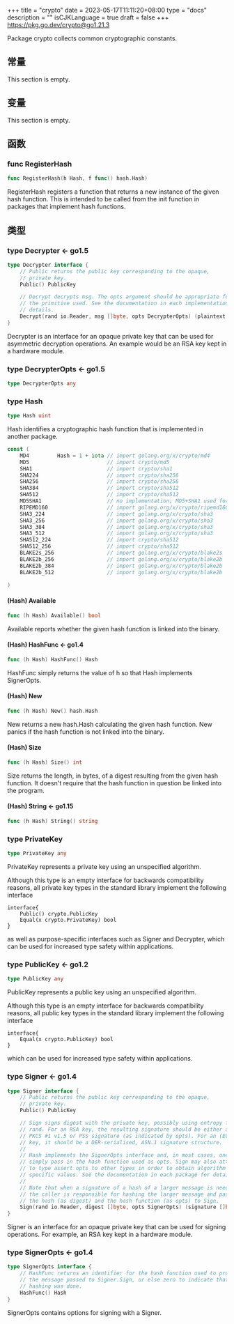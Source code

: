 +++
title = "crypto"
date = 2023-05-17T11:11:20+08:00
type = "docs"
description = ""
isCJKLanguage = true
draft = false
+++
https://pkg.go.dev/crypto@go1.21.3

Package crypto collects common cryptographic constants.

## 常量 

This section is empty.

## 变量

This section is empty.

## 函数

### func RegisterHash 

``` go
func RegisterHash(h Hash, f func() hash.Hash)
```

RegisterHash registers a function that returns a new instance of the given hash function. This is intended to be called from the init function in packages that implement hash functions.

## 类型

### type Decrypter  <- go1.5

``` go
type Decrypter interface {
	// Public returns the public key corresponding to the opaque,
	// private key.
	Public() PublicKey

	// Decrypt decrypts msg. The opts argument should be appropriate for
	// the primitive used. See the documentation in each implementation for
	// details.
	Decrypt(rand io.Reader, msg []byte, opts DecrypterOpts) (plaintext []byte, err error)
}
```

Decrypter is an interface for an opaque private key that can be used for asymmetric decryption operations. An example would be an RSA key kept in a hardware module.

### type DecrypterOpts  <- go1.5

``` go
type DecrypterOpts any
```

### type Hash 

``` go
type Hash uint
```

Hash identifies a cryptographic hash function that is implemented in another package.

``` go
const (
	MD4         Hash = 1 + iota // import golang.org/x/crypto/md4
	MD5                         // import crypto/md5
	SHA1                        // import crypto/sha1
	SHA224                      // import crypto/sha256
	SHA256                      // import crypto/sha256
	SHA384                      // import crypto/sha512
	SHA512                      // import crypto/sha512
	MD5SHA1                     // no implementation; MD5+SHA1 used for TLS RSA
	RIPEMD160                   // import golang.org/x/crypto/ripemd160
	SHA3_224                    // import golang.org/x/crypto/sha3
	SHA3_256                    // import golang.org/x/crypto/sha3
	SHA3_384                    // import golang.org/x/crypto/sha3
	SHA3_512                    // import golang.org/x/crypto/sha3
	SHA512_224                  // import crypto/sha512
	SHA512_256                  // import crypto/sha512
	BLAKE2s_256                 // import golang.org/x/crypto/blake2s
	BLAKE2b_256                 // import golang.org/x/crypto/blake2b
	BLAKE2b_384                 // import golang.org/x/crypto/blake2b
	BLAKE2b_512                 // import golang.org/x/crypto/blake2b

)
```

#### (Hash) Available 

``` go
func (h Hash) Available() bool
```

Available reports whether the given hash function is linked into the binary.

#### (Hash) HashFunc  <- go1.4

``` go
func (h Hash) HashFunc() Hash
```

HashFunc simply returns the value of h so that Hash implements SignerOpts.

#### (Hash) New 

``` go
func (h Hash) New() hash.Hash
```

New returns a new hash.Hash calculating the given hash function. New panics if the hash function is not linked into the binary.

#### (Hash) Size 

``` go
func (h Hash) Size() int
```

Size returns the length, in bytes, of a digest resulting from the given hash function. It doesn't require that the hash function in question be linked into the program.

#### (Hash) String  <- go1.15

``` go
func (h Hash) String() string
```

### type PrivateKey 

``` go
type PrivateKey any
```

PrivateKey represents a private key using an unspecified algorithm.

Although this type is an empty interface for backwards compatibility reasons, all private key types in the standard library implement the following interface

```
interface{
    Public() crypto.PublicKey
    Equal(x crypto.PrivateKey) bool
}
```

as well as purpose-specific interfaces such as Signer and Decrypter, which can be used for increased type safety within applications.

### type PublicKey  <- go1.2

``` go
type PublicKey any
```

PublicKey represents a public key using an unspecified algorithm.

Although this type is an empty interface for backwards compatibility reasons, all public key types in the standard library implement the following interface

```
interface{
    Equal(x crypto.PublicKey) bool
}
```

which can be used for increased type safety within applications.

### type Signer  <- go1.4

``` go
type Signer interface {
	// Public returns the public key corresponding to the opaque,
	// private key.
	Public() PublicKey

	// Sign signs digest with the private key, possibly using entropy from
	// rand. For an RSA key, the resulting signature should be either a
	// PKCS #1 v1.5 or PSS signature (as indicated by opts). For an (EC)DSA
	// key, it should be a DER-serialised, ASN.1 signature structure.
	//
	// Hash implements the SignerOpts interface and, in most cases, one can
	// simply pass in the hash function used as opts. Sign may also attempt
	// to type assert opts to other types in order to obtain algorithm
	// specific values. See the documentation in each package for details.
	//
	// Note that when a signature of a hash of a larger message is needed,
	// the caller is responsible for hashing the larger message and passing
	// the hash (as digest) and the hash function (as opts) to Sign.
	Sign(rand io.Reader, digest []byte, opts SignerOpts) (signature []byte, err error)
}
```

Signer is an interface for an opaque private key that can be used for signing operations. For example, an RSA key kept in a hardware module.

### type SignerOpts  <- go1.4

``` go
type SignerOpts interface {
	// HashFunc returns an identifier for the hash function used to produce
	// the message passed to Signer.Sign, or else zero to indicate that no
	// hashing was done.
	HashFunc() Hash
}
```

SignerOpts contains options for signing with a Signer.
